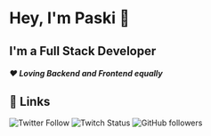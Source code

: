 
# Hey, I'm Paski 👋

## I'm a Full Stack Developer
##### ❤ Loving Backend and Frontend equally

## 🔗 Links

![Twitter Follow](https://img.shields.io/twitter/follow/DevPaski?color=blue&label=my%20twitter&logoColor=red&style=for-the-badge) ![Twitch Status](https://img.shields.io/twitch/status/devpaski?color=6441a5&label=my%20twitch&style=for-the-badge) ![GitHub followers](https://img.shields.io/github/followers/devpaski?color=success&label=My%20github&style=for-the-badge)
